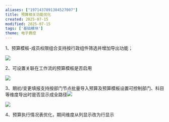 ```yaml
---
aliases: ["1971437891384527007"]
title: 预算相关功能优化
created: 2025-07-15
modified: 2025-07-15
tags: ['基础模块']
theme: 电子费控
---
```


1、预算模板-成员权限组合支持按行政组件筛选并增加导出功能；

![](https://myhelpdoc.oss-cn-heyuan.aliyuncs.com/mdimages/1c2499d3ffebc0d1ab7521105e6ec980.jpg)

2、可设置关联在工作流的预算模板是否启用

![](https://myhelpdoc.oss-cn-heyuan.aliyuncs.com/mdimages/7e9a147ead4333e8a93e8a67133ee9b1.jpg)

3、期初/变更填报支持按部门节点批量导入预算及预算模板设置可控制部门、科目等维度导出时是否显示成全路径![](https://myhelpdoc.oss-cn-heyuan.aliyuncs.com/mdimages/544f688f3895f5725ffbc9195526c23d.jpg)

![](https://myhelpdoc.oss-cn-heyuan.aliyuncs.com/mdimages/b96330a313104857f99c0192fbfc8858.jpg)

4、预算执行情况表优化，期间维度从列显示改为行显示

